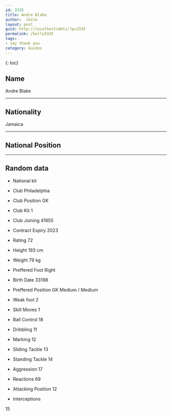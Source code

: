 ```yaml
---
id: 3335
title: Andre Blake
author:  chito 
layout: post
guid: http://localhost/mbti/?p=3335
permalink: /hello3335
tags:
- say thank you
category: Guides
---
```



{: toc}


## Name  
Andre Blake 

* * *

## Nationality  
Jamaica 

* * *

## National Position 

* * *

## Random data 

  * National kit 
  * Club 
Philadelphia 

  * Club Position 
GK 

  * Club Kit 
1 

  * Club Joining 
41655 

  * Contract Expiry 
2023 

  * Rating 
72 

  * Height 
193 cm 

  * Weight 
79 kg 

  * Preffered Foot 
Right 

  * Birth Date 
33198 

  * Preffered Position 
GK Medium / Medium 

  * Weak foot 
2 

  * Skill Moves 
1 

  * Ball Control 
18 

  * Dribbling 
11 

  * Marking 
12 

  * Sliding Tackle 
13 

  * Standing Tackle 
14 

  * Aggression 
17 

  * Reactions 
69 

  * Attacking Position 
12 

  * Interceptions 

15</ul>